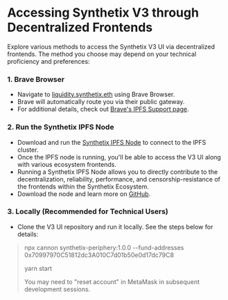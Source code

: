 
# ****Accessing Synthetix V3 through Decentralized Frontends****

Explore various methods to access the Synthetix V3 UI via decentralized frontends. The method you choose may depend on your technical proficiency and preferences:

### ****1. Brave Browser****

-   Navigate to [liquidity.synthetix.eth](http://liquidity.synthetix.eth/) using Brave Browser.
-   Brave will automatically route you via their public gateway.
-   For additional details, check out [Brave's IPFS Support page](https://brave.com/ipfs-support/).

### ****2. Run the Synthetix IPFS Node****

-   Download and run the [Synthetix IPFS Node](https://github.com/Synthetixio/synthetix-node?ref=blog.synthetix.io) to connect to the IPFS cluster.
-   Once the IPFS node is running, you'll be able to access the V3 UI along with various ecosystem frontends.
-   Running a Synthetix IPFS Node allows you to directly contribute to the decentralization, reliability, performance, and censorship-resistance of the frontends within the Synthetix Ecosystem.
-   Download the node and learn more on [GitHub](https://github.com/Synthetixio/synthetix-node?ref=blog.synthetix.io).

### ****3. Locally (Recommended for Technical Users)****

-  Clone the V3 UI repository and run it locally. See the steps below for details:

> npx cannon synthetix-periphery:1.0.0 --fund-addresses 0x70997970C51812dc3A010C7d01b50e0d17dc79C8
> 
>yarn start
>
>You may need to "reset account" in MetaMask in subsequent development sessions.

